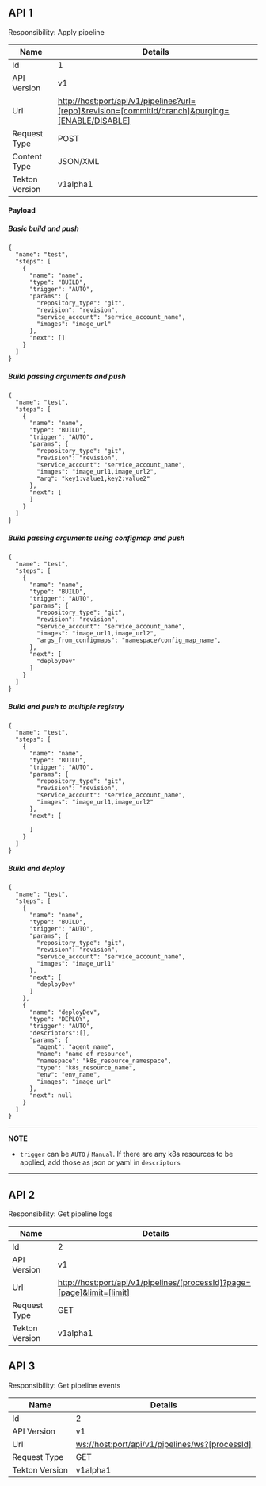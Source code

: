 
## API 1
Responsibility: Apply pipeline

|Name | Details                                        |                  
|---|-----------------------------------------------|
|Id |1                                             | 
|API Version |  v1 | 
|Url | [http://host:port/api/v1/pipelines?url=[repo]&revision=[commitId/branch]&purging=[ENABLE/DISABLE]]()       |
|Request Type |  POST |    
|Content Type |  JSON/XML |  
|Tekton Version |  v1alpha1 |

#### Payload

##### Basic build and push
```
{
  "name": "test",
  "steps": [
    {
      "name": "name",
      "type": "BUILD",
      "trigger": "AUTO",
      "params": {
        "repository_type": "git",
        "revision": "revision",
        "service_account": "service_account_name",
        "images": "image_url"
      },
      "next": []
    }
  ]
}

```

##### Build passing arguments and push
```
{
  "name": "test",
  "steps": [
    {
      "name": "name",
      "type": "BUILD",
      "trigger": "AUTO",
      "params": {
        "repository_type": "git",
        "revision": "revision",
        "service_account": "service_account_name",
        "images": "image_url1,image_url2",
        "arg": "key1:value1,key2:value2"
      },
      "next": [
      ]
    }
  ]
}
```
##### Build passing arguments using configmap and push

```
{
  "name": "test",
  "steps": [
    {
      "name": "name",
      "type": "BUILD",
      "trigger": "AUTO",
      "params": {
        "repository_type": "git",
        "revision": "revision",
        "service_account": "service_account_name",
        "images": "image_url1,image_url2",
        "args_from_configmaps": "namespace/config_map_name",
      },
      "next": [
        "deployDev"
      ]
    }
  ]
}

```

##### Build and push to multiple registry

````
{
  "name": "test",
  "steps": [
    {
      "name": "name",
      "type": "BUILD",
      "trigger": "AUTO",
      "params": {
        "repository_type": "git",
        "revision": "revision",
        "service_account": "service_account_name",
        "images": "image_url1,image_url2"
      },
      "next": [

      ]
    }
  ]
}

````

##### Build and deploy 

```
{
  "name": "test",
  "steps": [
    {
      "name": "name",
      "type": "BUILD",
      "trigger": "AUTO",
      "params": {
        "repository_type": "git",
        "revision": "revision",
        "service_account": "service_account_name",
        "images": "image_url1"
      },
      "next": [
        "deployDev"
      ]
    },
    {
      "name": "deployDev",
      "type": "DEPLOY",
      "trigger": "AUTO",
      "descriptors":[],
      "params": {
        "agent": "agent_name",
        "name": "name of resource",
        "namespace": "k8s_resource_namespace",
        "type": "k8s_resource_name",
        "env": "env_name",
        "images": "image_url"
      },
      "next": null
    }
  ]
}

```


---
**NOTE**
- ``` trigger ``` can be ```AUTO``` / ```Manual```. If there are any k8s resources to be applied, add those as json or yaml in ```descriptors``` 
---

## API 2

Responsibility: Get pipeline logs
 
|Name | Details                                        |                  
|---|-----------------------------------------------|
|Id |2                                             | 
|API Version |  v1 | 
|Url | [http://host:port/api/v1/pipelines/[processId]?page=[page]&limit=[limit]]()       |
|Request Type |  GET |                            
|Tekton Version |  v1alpha1 |


## API 3

Responsibility: Get pipeline events

|Name | Details                                        |                  
|---|-----------------------------------------------|
|Id |2                                             | 
|API Version |  v1 | 
|Url | [ws://host:port/api/v1/pipelines/ws?[processId]]()       |
|Request Type |  GET |                            
|Tekton Version |  v1alpha1 |

